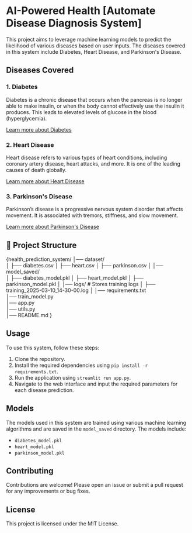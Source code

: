 # AI-Powered Health [Automate Disease Diagnosis System]

This project aims to leverage machine learning models to predict the likelihood of various diseases based on user inputs. The diseases covered in this system include Diabetes, Heart Disease, and Parkinson's Disease.

## Diseases Covered

### 1. Diabetes
Diabetes is a chronic disease that occurs when the pancreas is no longer able to make insulin, or when the body cannot effectively use the insulin it produces. This leads to elevated levels of glucose in the blood (hyperglycemia).

[Learn more about Diabetes](https://www.who.int/news-room/fact-sheets/detail/diabetes)

### 2. Heart Disease
Heart disease refers to various types of heart conditions, including coronary artery disease, heart attacks, and more. It is one of the leading causes of death globally.

[Learn more about Heart Disease](https://www.who.int/health-topics/cardiovascular-diseases)

### 3. Parkinson's Disease
Parkinson’s disease is a progressive nervous system disorder that affects movement. It is associated with tremors, stiffness, and slow movement.

[Learn more about Parkinson's Disease](https://www.parkinson.org/understanding-parkinsons/what-is-parkinsons)

## 📂 Project Structure
{health_prediction_system/
│── dataset/                    
│   ├── diabetes.csv
│   ├── heart.csv
│   ├── parkinson.csv
│
│── model_saved/                
│   ├── diabetes_model.pkl
│   ├── heart_model.pkl
│   ├── parkinson_model.pkl
│
│── logs/                      # Stores training logs
│   ├── training_2025-03-10_14-30-00.log
│
│── requirements.txt          
│── train_model.py             
│── app.py                     
│── utils.py                  
│── README.md    }  

## Usage

To use this system, follow these steps:

1. Clone the repository.
2. Install the required dependencies using `pip install -r requirements.txt`.
3. Run the application using `streamlit run app.py`.
4. Navigate to the web interface and input the required parameters for each disease prediction.

## Models

The models used in this system are trained using various machine learning algorithms and are saved in the `model_saved` directory. The models include:

- `diabetes_model.pkl`
- `heart_model.pkl`
- `parkinson_model.pkl`

## Contributing

Contributions are welcome! Please open an issue or submit a pull request for any improvements or bug fixes.

## License

This project is licensed under the MIT License.
